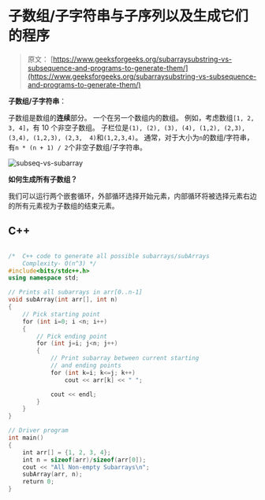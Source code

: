 # 子数组/子字符串与子序列以及生成它们的程序

> 原文： [https://www.geeksforgeeks.org/subarraysubstring-vs-subsequence-and-programs-to-generate-them/](https://www.geeksforgeeks.org/subarraysubstring-vs-subsequence-and-programs-to-generate-them/)

**子数组/子字符串**：

子数组是数组的**连续**部分。 一个在另一个数组内的数组。 例如，考虑数组`[1, 2, 3, 4]`，有 10 个非空子数组。 子栏位是`(1), (2), (3), (4), (1,2), (2,3), (3,4), (1,2,3), (2,3,  4)`和`(1,2,3,4)`。 通常，对于大小为`n`的数组/字符串，有`n * (n + 1) / 2`个非空子数组/子字符串。

![subseq-vs-subarray](img/47f0bfa4f49024229591b348fb3d6d3f.png)

**如何生成所有子数组？**

我们可以运行两个嵌套循环，外部循环选择开始元素，内部循环将被选择元素右边的所有元素视为子数组的结束元素。

## C++ 

```cpp

/*  C++ code to generate all possible subarrays/subArrays 
    Complexity- O(n^3) */
#include<bits/stdc++.h> 
using namespace std; 

// Prints all subarrays in arr[0..n-1] 
void subArray(int arr[], int n) 
{ 
    // Pick starting point 
    for (int i=0; i <n; i++) 
    { 
        // Pick ending point 
        for (int j=i; j<n; j++) 
        { 
            // Print subarray between current starting 
            // and ending points 
            for (int k=i; k<=j; k++) 
                cout << arr[k] << " "; 

            cout << endl; 
        } 
    } 
} 

// Driver program 
int main() 
{ 
    int arr[] = {1, 2, 3, 4}; 
    int n = sizeof(arr)/sizeof(arr[0]); 
    cout << "All Non-empty Subarrays\n"; 
    subArray(arr, n); 
    return 0; 
} 

```